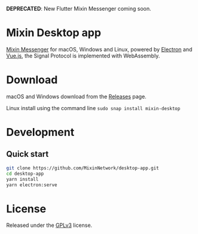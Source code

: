 **DEPRECATED**: New Flutter Mixin Messenger coming soon.

# Mixin Desktop app

[Mixin Messenger](https://mixin.one/messenger) for macOS, Windows and Linux, powered by [Electron](https://electronjs.org/) and [Vue.js](https://vuejs.org/), the Signal Protocol is implemented with WebAssembly.

# Download

macOS and Windows download from the [Releases](https://github.com/MixinNetwork/desktop-app/releases/latest) page.

Linux install using the command line `sudo snap install mixin-desktop`

# Development

## Quick start

```sh
git clone https://github.com/MixinNetwork/desktop-app.git
cd desktop-app
yarn install
yarn electron:serve
```

# License

Released under the [GPLv3](https://github.com/MixinNetwork/desktop-app/blob/master/LICENSE) license.
